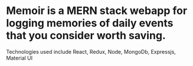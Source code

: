 # Memoir is a MERN stack webapp for logging memories of daily events that you consider worth saving.

Technologies used include React, Redux, Node, MongoDb, Expressjs, Material UI
